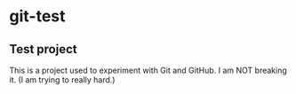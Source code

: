 # git-test

## Test project

This is a project used to experiment with Git and GitHub.
I am NOT breaking it. (I am trying to really hard.)
